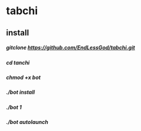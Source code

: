 # tabchi

## install 

##### gitclone https://github.com/EndLessGod/tabchi.git
##### cd tanchi
##### chmod +x bot
##### ./bot install
##### ./bot 1
##### ./bot autolaunch
